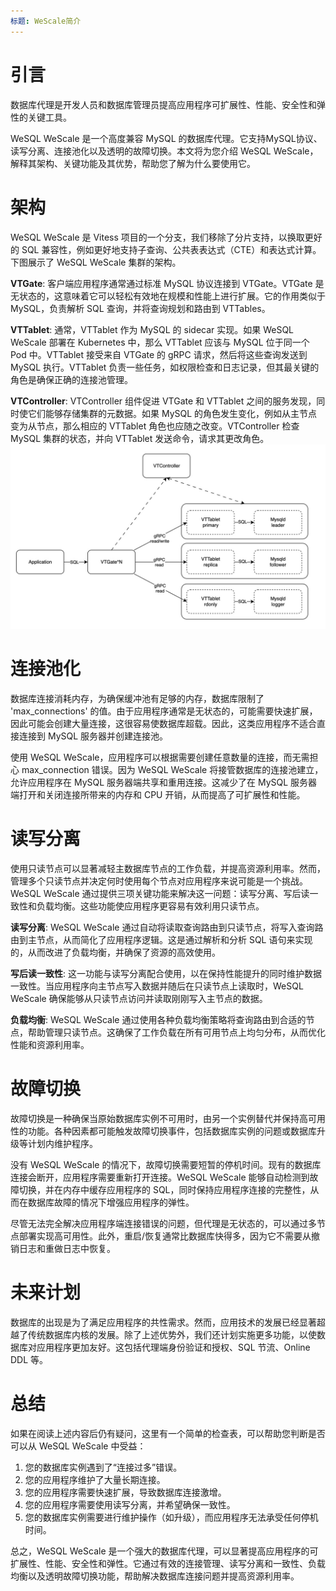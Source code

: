 ```yaml
---
标题: WeScale简介
---
```


# 引言
数据库代理是开发人员和数据库管理员提高应用程序可扩展性、性能、安全性和弹性的关键工具。

WeSQL WeScale 是一个高度兼容 MySQL 的数据库代理。它支持MySQL协议、读写分离、连接池化以及透明的故障切换。本文将为您介绍 WeSQL WeScale，解释其架构、关键功能及其优势，帮助您了解为什么要使用它。

# 架构
WeSQL WeScale 是 Vitess 项目的一个分支，我们移除了分片支持，以换取更好的 SQL 兼容性，例如更好地支持子查询、公共表表达式（CTE）和表达式计算。下图展示了 WeSQL WeScale 集群的架构。

**VTGate**: 客户端应用程序通常通过标准 MySQL 协议连接到 VTGate。VTGate 是无状态的，这意味着它可以轻松有效地在规模和性能上进行扩展。它的作用类似于 MySQL，负责解析 SQL 查询，并将查询规划和路由到 VTTables。

**VTTablet**: 通常，VTTablet 作为 MySQL 的 sidecar 实现。如果 WeSQL WeScale 部署在 Kubernetes 中，那么 VTTablet 应该与 MySQL 位于同一个 Pod 中。VTTablet 接受来自 VTGate 的 gRPC 请求，然后将这些查询发送到 MySQL 执行。VTTablet 负责一些任务，如权限检查和日志记录，但其最关键的角色是确保正确的连接池管理。

**VTController**: VTController 组件促进 VTGate 和 VTTablet 之间的服务发现，同时使它们能够存储集群的元数据。如果 MySQL 的角色发生变化，例如从主节点变为从节点，那么相应的 VTTablet 角色也应随之改变。VTController 检查 MySQL 集群的状态，并向 VTTablet 发送命令，请求其更改角色。
![](images/16922377805654.jpg)

# 连接池化
数据库连接消耗内存，为确保缓冲池有足够的内存，数据库限制了 'max_connections' 的值。由于应用程序通常是无状态的，可能需要快速扩展，因此可能会创建大量连接，这很容易使数据库超载。因此，这类应用程序不适合直接连接到 MySQL 服务器并创建连接池。

使用 WeSQL WeScale，应用程序可以根据需要创建任意数量的连接，而无需担心 max_connection 错误。因为 WeSQL WeScale 将接管数据库的连接池建立，允许应用程序在 MySQL 服务器端共享和重用连接。这减少了在 MySQL 服务器端打开和关闭连接所带来的内存和 CPU 开销，从而提高了可扩展性和性能。

# 读写分离
使用只读节点可以显著减轻主数据库节点的工作负载，并提高资源利用率。然而，管理多个只读节点并决定何时使用每个节点对应用程序来说可能是一个挑战。WeSQL WeScale 通过提供三项关键功能来解决这一问题：读写分离、写后读一致性和负载均衡。这些功能使应用程序更容易有效利用只读节点。

**读写分离**: WeSQL WeScale 通过自动将读取查询路由到只读节点，将写入查询路由到主节点，从而简化了应用程序逻辑。这是通过解析和分析 SQL 语句来实现的，从而改进了负载均衡，并确保了资源的高效使用。

**写后读一致性**: 这一功能与读写分离配合使用，以在保持性能提升的同时维护数据一致性。当应用程序向主节点写入数据并随后在只读节点上读取时，WeSQL WeScale 确保能够从只读节点访问并读取刚刚写入主节点的数据。

**负载均衡**: WeSQL WeScale 通过使用各种负载均衡策略将查询路由到合适的节点，帮助管理只读节点。这确保了工作负载在所有可用节点上均匀分布，从而优化性能和资源利用率。

# 故障切换
故障切换是一种确保当原始数据库实例不可用时，由另一个实例替代并保持高可用性的功能。各种因素都可能触发故障切换事件，包括数据库实例的问题或数据库升级等计划内维护程序。

没有 WeSQL WeScale 的情况下，故障切换需要短暂的停机时间。现有的数据库连接会断开，应用程序需要重新打开连接。WeSQL WeScale 能够自动检测到故障切换，并在内存中缓存应用程序的 SQL，同时保持应用程序连接的完整性，从而在数据库故障的情况下增强应用程序的弹性。

尽管无法完全解决应用程序端连接错误的问题，但代理是无状态的，可以通过多节点部署实现高可用性。此外，重启/恢复通常比数据库快得多，因为它不需要从撤销日志和重做日志中恢复。

# 未来计划
数据库的出现是为了满足应用程序的共性需求。然而，应用技术的发展已经显著超越了传统数据库内核的发展。除了上述优势外，我们还计划实施更多功能，以使数据库对应用程序更加友好。这包括代理端身份验证和授权、SQL 节流、Online DDL 等。

# 总结
如果在阅读上述内容后仍有疑问，这里有一个简单的检查表，可以帮助您判断是否可以从 WeSQL WeScale 中受益：
1. 您的数据库实例遇到了“连接过多”错误。
2. 您的应用程序维护了大量长期连接。
3. 您的应用程序需要快速扩展，导致数据库连接激增。
4. 您的应用程序需要使用读写分离，并希望确保一致性。
5. 您的数据库实例需要进行维护操作（如升级），而应用程序无法承受任何停机时间。

总之，WeSQL WeScale 是一个强大的数据库代理，可以显著提高应用程序的可扩展性、性能、安全性和弹性。它通过有效的连接管理、读写分离和一致性、负载均衡以及透明故障切换功能，帮助解决数据库连接问题并提高资源利用率。